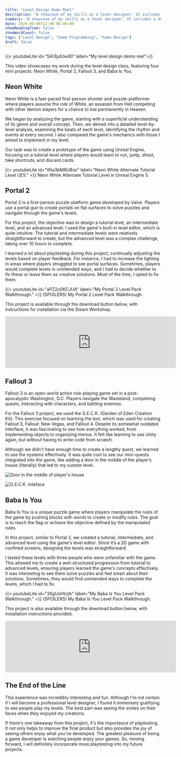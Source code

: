 ```yaml
---
title: "Level Design Demo Reel"
description: "A showcase of my skills as a level designer. It includes a Unreal Engine recreation of Neon White, using Fallout 3's G.E.C.K. and tutorial, intemediate and advanced levels for Portal 2 and Baba Is You."
summary: "A showcase of my skills as a level designer. It includes a Unreal Engine recreation of Neon White, using Fallout 3's G.E.C.K. and tutorial, intemediate and advanced levels for Portal 2 and Baba Is You."
date: 2024-06-06T12:00:00-06:00
showReadingTime: false
showWordCount: false
tags: ["Level Design", "Game Programming", "Game Design"]
draft: false
---
```


{{< youtubeLite id="SAI3jufJw40" label="My level design demo reel">}}

This video showcases my work during the level design class, featuring four mini projects: Neon White, Portal 2, Fallout 3, and Baba Is You.

## Neon White
Neon White is a fast-paced first-person shooter and puzzle-platformer where players assume the role of White, an assassin from Hell competing with other demon slayers for a chance to live permanently in Heaven.

We began by analyzing the game, starting with a superficial understanding of its genre and overall concept. Then, we delved into a detailed level-by-level analysis, examining the beats of each level, identifying the rhythm and events at every second. I also compared the game's mechanics with those I aimed to implement in my level.

Our task was to create a prototype of the game using Unreal Engine, focusing on a tutorial level where players would learn to run, jump, shoot, take shortcuts, and discard cards.

{{< youtubeLite id="Wia3bM8U8xo" label="Neon White Alternate Tutorial Level UE5." >}}
Neon White Alternate Tutorial Level in Unreal Engine 5.

## Portal 2
Portal 2 is a first-person puzzle-platform game developed by Valve. Players use a portal gun to create portals on flat surfaces to solve puzzles and navigate through the game's levels.

For this project, the objective was to design a tutorial level, an intermediate level, and an advanced level. I used the game's built-in level editor, which is quite intuitive. The tutorial and intermediate levels were relatively straightforward to create, but the advanced level was a complex challenge, taking over 10 hours to complete.

I learned a lot about playtesting during this project, continually adjusting the levels based on player feedback. For instance, I had to increase the lighting in areas where players struggled to see portal surfaces. Sometimes, players would complete levels in unintended ways, and I had to decide whether to fix these or leave them as creative solutions. Most of the time, I opted to fix them.

{{< youtubeLite id="aPZ2o0KCJUA" label="My Portal 2 Level Pack Walkthrough." >}}
(SPOILERS)      My Portal 2 Level Pack Walkthrough.

This project is available through the download button below, with instructions for installation via the Steam Workshop.

<iframe frameborder="0" src="https://itch.io/embed/2797449?bg_color=191919&amp;fg_color=ffffff&amp;link_color=1fafec&amp;border_color=474747" width="552" height="167"><a href="https://ferchus.itch.io/portal-2-levelpack">Portal 2 Levelpack by Ferchus</a></iframe>

## Fallout 3
Fallout 3 is an open-world action role-playing game set in a post-apocalyptic Washington, D.C. Players navigate the Wasteland, completing quests, interacting with characters, and battling enemies.

For the Fallout 3 project, we used the G.E.C.K. (Garden of Eden Creation Kit). This exercise focused on learning the tool, which was used for creating Fallout 3, Fallout: New Vegas, and Fallout 4. Despite its somewhat outdated interface, it was fascinating to see how everything worked, from implementing objects to organizing menus. It felt like learning to use Unity again, but without having to write code from scratch.

Although we didn't have enough time to create a lengthy quest, we learned to use the systems effectively. It was quite cool to see our mini-quests integrated into the game, like adding a door in the middle of the player’s house (literally) that led to my custom level.

![Door in the middle of player's house](/images/level-design-demo-reel/geck-door.png  "The door in question.")

![G.E.C.K. Inteface](/images/level-design-demo-reel/geck-interface.png  "My quest on the G.E.C.K. inteface")

## Baba Is You
Baba Is You is a unique puzzle game where players manipulate the rules of the game by pushing blocks with words to create or modify rules. The goal is to reach the flag or achieve the objective defined by the manipulated rules.

In this project, similar to Portal 2, we created a tutorial, intermediate, and advanced level using the game's level editor. Since it’s a 2D game with confined screens, designing the levels was straightforward.

I tested these levels with three people who were unfamiliar with the game. This allowed me to create a well-structured progression from tutorial to advanced levels, ensuring players learned the game's concepts effectively. It was interesting to see them solve puzzles and feel smart about their solutions. Sometimes, they would find unintended ways to complete the levels, which I had to fix.

{{< youtubeLite id="3XgUsHtcjlk" label="My Baba Is You Level Pack Walkthrough." >}}
(SPOILERS) My Baba Is You Level Pack Walkthrough.

This project is also available through the download button below, with installation instructions provided.

<iframe frameborder="0" src="https://itch.io/embed/2797814?bg_color=191919&amp;fg_color=ffffff&amp;link_color=d9396a&amp;border_color=474747" width="552" height="167"><a href="https://ferchus.itch.io/baba-is-you-level-pack">Baba Is You Level Pack by Ferchus</a></iframe>

## The End of the Line
This experience was incredibly interesting and fun. Although I'm not certain if I will become a professional level designer, I found it immensely gratifying to see people play my levels. The best part was seeing the smiles on their faces when they enjoyed my creations.

If there's one takeaway from this project, it's the importance of playtesting. It not only helps to improve the final product but also provides the joy of seeing others enjoy what you've developed. The greatest pleasure of being a game developer is watching people enjoy your games. So, moving forward, I will definitely incorporate more playtesting into my future projects.